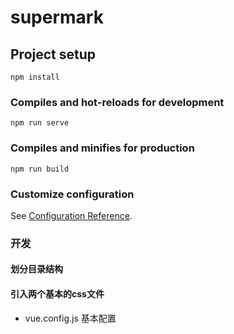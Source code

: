 # supermark

## Project setup
```
npm install
```

### Compiles and hot-reloads for development
```
npm run serve
```

### Compiles and minifies for production
```
npm run build
```

### Customize configuration
See [Configuration Reference](https://cli.vuejs.org/config/).

### 开发
#### 划分目录结构
#### 引入两个基本的css文件
* vue.config.js 基本配置